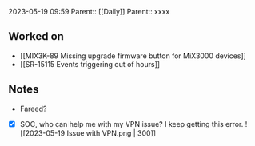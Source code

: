 2023-05-19 09:59
Parent:: [[Daily]] 
Parent:: xxxx





## Worked on

- [[MIX3K-89 Missing upgrade firmware button for MiX3000 devices]]
- [[SR-15115 Events triggering out of hours]]

## Notes
- Fareed? 
- [x] SOC, who can help me with my VPN issue? I keep getting this error.
![[2023-05-19 Issue with VPN.png | 300]]





